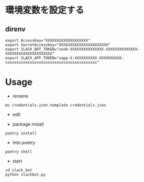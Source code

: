 # 環境変数を設定する
## direnv
```
export AccessKey="XXXXXXXXXXXXXXXXXXX"
export SecretAccessKey="XXXXXXXXXXXXXXXXXXXXXX"
export SLACK_BOT_TOKEN="xoxb-XXXXXXXXXXXXXXX-XXXXXXXXXXXXXX-XXXXXXXXXXXXXXXXXXXXX"
export SLACK_APP_TOKEN="xapp-X-XXXXXXXXXX-XXXXXXXXXX-xxxxxxxxxxxxxxxxxxxxxxxxxxxxxxxxxxxxxxxxx"
```

# Usage
- rename
```
mv credentials.json.template credentials.json
```
- edit


- package install
```
poetry install
```
- Into poetry
```
poetry shell
```
- start
```
cd slack_bot
python slackbot.py
```
